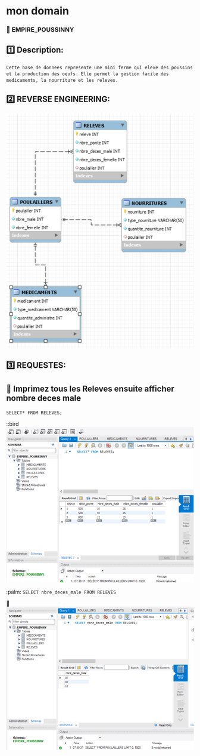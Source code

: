 # mon domain

### :lion: EMPIRE_POUSSINNY

## :one: Description:
``Cette base de donnees represente une mini ferme qui eleve des poussins et la production des oeufs. Elle permet la gestion facile des medicaments, la nourriture et les releves.``


## :two: REVERSE ENGINEERING:

<img src="image/empire.png" width="" height=""></img>


## :three: REQUESTES:


## :apple: Imprimez tous les Releves ensuite afficher nombre deces male

``SELECT* FROM RELEVES;``

::bird <img src="image/base.png" width="" height=""></img>




:palm: ``SELECT nbre_deces_male FROM RELEVES``




:dog: <img src="image/basee.png" width="" height=""></img>
